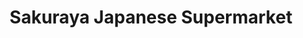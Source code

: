 ---
title: "Sakuraya Japanese Supermarket"
url: /vancouver/sakuraya-japanese-supermarket/
shop: supermarket
---